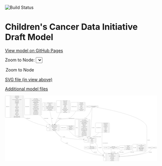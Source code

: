 <link rel='stylesheet' href="assets/style.css">
<link rel='stylesheet' href="https://unpkg.com/leaflet@1.5.1/dist/leaflet.css" integrity="sha512-xwE/Az9zrjBIphAcBb3F6JVqxf46+CDLwfLMHloNu6KEQCAWi6HcDUbeOfBIptF7tcCzusKFjFw2yuvEpDL9wQ==" crossorigin="">
<script type="text/javascript" src="https://code.jquery.com/jquery-3.2.1.min.js"></script>
<script type="text/javascript"  src="https://unpkg.com/leaflet@1.5.1/dist/leaflet.js"></script>
<script type="text/javascript" src="assets/actions.js"></script>

![Build Status](https://github.com/CBIIT/ccdi-model/actions/workflows/model-test-and-deploy.yml/badge.svg)

# Children's Cancer Data Initiative Draft Model

[View model on GitHub Pages](https://cbiit.github.io/ccdi-model/)



Zoom to Node: <select id="node_select">
  <option value="">Zoom to Node</option>
</select>
<div id="model"></div>

<p>
<a href="./model-desc/ccdi-model.svg">SVG file (in view above)</a>
<p>
<a href="./model-desc">Additional model files</a>
<div id='graph' style='display:off;'>
<svg width="4026pt" height="1735pt"
 viewBox="0.00 0.00 4025.50 1735.00" xmlns="http://www.w3.org/2000/svg" xmlns:xlink="http://www.w3.org/1999/xlink">
<g id="graph0" class="graph" transform="scale(1 1) rotate(0) translate(4 1731)">
<title>Perl</title>
<polygon fill="#ffffff" stroke="transparent" points="-4,4 -4,-1731 4021.5,-1731 4021.5,4 -4,4"/>
<!-- therapeutic_procedure -->
<g id="node1" class="node">
<title>therapeutic_procedure</title>
<path fill="none" stroke="#000000" d="M1466,-823.5C1466,-823.5 1823,-823.5 1823,-823.5 1829,-823.5 1835,-829.5 1835,-835.5 1835,-835.5 1835,-926.5 1835,-926.5 1835,-932.5 1829,-938.5 1823,-938.5 1823,-938.5 1466,-938.5 1466,-938.5 1460,-938.5 1454,-932.5 1454,-926.5 1454,-926.5 1454,-835.5 1454,-835.5 1454,-829.5 1460,-823.5 1466,-823.5"/>
<text text-anchor="middle" x="1544.5" y="-877.3" font-family="Times,serif" font-size="14.00" fill="#000000">therapeutic_procedure</text>
<polyline fill="none" stroke="#000000" points="1635,-823.5 1635,-938.5 "/>
<text text-anchor="middle" x="1645.5" y="-877.3" font-family="Times,serif" font-size="14.00" fill="#000000"> </text>
<polyline fill="none" stroke="#000000" points="1656,-823.5 1656,-938.5 "/>
<text text-anchor="middle" x="1735" y="-923.3" font-family="Times,serif" font-size="14.00" fill="#000000">days_to_treatment</text>
<polyline fill="none" stroke="#000000" points="1656,-915.5 1814,-915.5 "/>
<text text-anchor="middle" x="1735" y="-900.3" font-family="Times,serif" font-size="14.00" fill="#000000">therapeutic_agents</text>
<polyline fill="none" stroke="#000000" points="1656,-892.5 1814,-892.5 "/>
<text text-anchor="middle" x="1735" y="-877.3" font-family="Times,serif" font-size="14.00" fill="#000000">treatment_id</text>
<polyline fill="none" stroke="#000000" points="1656,-869.5 1814,-869.5 "/>
<text text-anchor="middle" x="1735" y="-854.3" font-family="Times,serif" font-size="14.00" fill="#000000">treatment_outcome</text>
<polyline fill="none" stroke="#000000" points="1656,-846.5 1814,-846.5 "/>
<text text-anchor="middle" x="1735" y="-831.3" font-family="Times,serif" font-size="14.00" fill="#000000">treatment_type</text>
<polyline fill="none" stroke="#000000" points="1814,-823.5 1814,-938.5 "/>
<text text-anchor="middle" x="1824.5" y="-877.3" font-family="Times,serif" font-size="14.00" fill="#000000"> </text>
</g>
<!-- participant -->
<g id="node17" class="node">
<title>participant</title>
<path fill="none" stroke="#000000" d="M2100.5,-495.5C2100.5,-495.5 2404.5,-495.5 2404.5,-495.5 2410.5,-495.5 2416.5,-501.5 2416.5,-507.5 2416.5,-507.5 2416.5,-598.5 2416.5,-598.5 2416.5,-604.5 2410.5,-610.5 2404.5,-610.5 2404.5,-610.5 2100.5,-610.5 2100.5,-610.5 2094.5,-610.5 2088.5,-604.5 2088.5,-598.5 2088.5,-598.5 2088.5,-507.5 2088.5,-507.5 2088.5,-501.5 2094.5,-495.5 2100.5,-495.5"/>
<text text-anchor="middle" x="2136.5" y="-549.3" font-family="Times,serif" font-size="14.00" fill="#000000">participant</text>
<polyline fill="none" stroke="#000000" points="2184.5,-495.5 2184.5,-610.5 "/>
<text text-anchor="middle" x="2195" y="-549.3" font-family="Times,serif" font-size="14.00" fill="#000000"> </text>
<polyline fill="none" stroke="#000000" points="2205.5,-495.5 2205.5,-610.5 "/>
<text text-anchor="middle" x="2300.5" y="-595.3" font-family="Times,serif" font-size="14.00" fill="#000000">alternate_participant_id</text>
<polyline fill="none" stroke="#000000" points="2205.5,-587.5 2395.5,-587.5 "/>
<text text-anchor="middle" x="2300.5" y="-572.3" font-family="Times,serif" font-size="14.00" fill="#000000">ethnicity</text>
<polyline fill="none" stroke="#000000" points="2205.5,-564.5 2395.5,-564.5 "/>
<text text-anchor="middle" x="2300.5" y="-549.3" font-family="Times,serif" font-size="14.00" fill="#000000">gender</text>
<polyline fill="none" stroke="#000000" points="2205.5,-541.5 2395.5,-541.5 "/>
<text text-anchor="middle" x="2300.5" y="-526.3" font-family="Times,serif" font-size="14.00" fill="#000000">participant_id</text>
<polyline fill="none" stroke="#000000" points="2205.5,-518.5 2395.5,-518.5 "/>
<text text-anchor="middle" x="2300.5" y="-503.3" font-family="Times,serif" font-size="14.00" fill="#000000">race</text>
<polyline fill="none" stroke="#000000" points="2395.5,-495.5 2395.5,-610.5 "/>
<text text-anchor="middle" x="2406" y="-549.3" font-family="Times,serif" font-size="14.00" fill="#000000"> </text>
</g>
<!-- therapeutic_procedure&#45;&gt;participant -->
<g id="edge5" class="edge">
<title>therapeutic_procedure&#45;&gt;participant</title>
<path fill="none" stroke="#000000" d="M1682.8772,-823.0351C1718.8815,-773.1374 1777.1696,-702.9005 1844.5,-662 1914.9643,-619.1958 2002.2481,-592.9644 2077.979,-577.0054"/>
<polygon fill="#000000" stroke="#000000" points="2079.0197,-580.3645 2088.107,-574.9174 2077.6063,-573.5087 2079.0197,-580.3645"/>
<text text-anchor="middle" x="1998.5" y="-632.8" font-family="Times,serif" font-size="14.00" fill="#000000">of_therapeutic_procedure</text>
</g>
<!-- diagnosis -->
<g id="node2" class="node">
<title>diagnosis</title>
<path fill="none" stroke="#000000" d="M1865.5,-662.5C1865.5,-662.5 2239.5,-662.5 2239.5,-662.5 2245.5,-662.5 2251.5,-668.5 2251.5,-674.5 2251.5,-674.5 2251.5,-1087.5 2251.5,-1087.5 2251.5,-1093.5 2245.5,-1099.5 2239.5,-1099.5 2239.5,-1099.5 1865.5,-1099.5 1865.5,-1099.5 1859.5,-1099.5 1853.5,-1093.5 1853.5,-1087.5 1853.5,-1087.5 1853.5,-674.5 1853.5,-674.5 1853.5,-668.5 1859.5,-662.5 1865.5,-662.5"/>
<text text-anchor="middle" x="1895.5" y="-877.3" font-family="Times,serif" font-size="14.00" fill="#000000">diagnosis</text>
<polyline fill="none" stroke="#000000" points="1937.5,-662.5 1937.5,-1099.5 "/>
<text text-anchor="middle" x="1948" y="-877.3" font-family="Times,serif" font-size="14.00" fill="#000000"> </text>
<polyline fill="none" stroke="#000000" points="1958.5,-662.5 1958.5,-1099.5 "/>
<text text-anchor="middle" x="2094.5" y="-1084.3" font-family="Times,serif" font-size="14.00" fill="#000000">age_at_diagnosis</text>
<polyline fill="none" stroke="#000000" points="1958.5,-1076.5 2230.5,-1076.5 "/>
<text text-anchor="middle" x="2094.5" y="-1061.3" font-family="Times,serif" font-size="14.00" fill="#000000">days_to_last_followup</text>
<polyline fill="none" stroke="#000000" points="1958.5,-1053.5 2230.5,-1053.5 "/>
<text text-anchor="middle" x="2094.5" y="-1038.3" font-family="Times,serif" font-size="14.00" fill="#000000">days_to_last_known_disease_status</text>
<polyline fill="none" stroke="#000000" points="1958.5,-1030.5 2230.5,-1030.5 "/>
<text text-anchor="middle" x="2094.5" y="-1015.3" font-family="Times,serif" font-size="14.00" fill="#000000">days_to_recurrence</text>
<polyline fill="none" stroke="#000000" points="1958.5,-1007.5 2230.5,-1007.5 "/>
<text text-anchor="middle" x="2094.5" y="-992.3" font-family="Times,serif" font-size="14.00" fill="#000000">diagnosis_finer_resolution</text>
<polyline fill="none" stroke="#000000" points="1958.5,-984.5 2230.5,-984.5 "/>
<text text-anchor="middle" x="2094.5" y="-969.3" font-family="Times,serif" font-size="14.00" fill="#000000">diagnosis_icd_cm</text>
<polyline fill="none" stroke="#000000" points="1958.5,-961.5 2230.5,-961.5 "/>
<text text-anchor="middle" x="2094.5" y="-946.3" font-family="Times,serif" font-size="14.00" fill="#000000">diagnosis_icd_o</text>
<polyline fill="none" stroke="#000000" points="1958.5,-938.5 2230.5,-938.5 "/>
<text text-anchor="middle" x="2094.5" y="-923.3" font-family="Times,serif" font-size="14.00" fill="#000000">diagnosis_id</text>
<polyline fill="none" stroke="#000000" points="1958.5,-915.5 2230.5,-915.5 "/>
<text text-anchor="middle" x="2094.5" y="-900.3" font-family="Times,serif" font-size="14.00" fill="#000000">last_known_disease_status</text>
<polyline fill="none" stroke="#000000" points="1958.5,-892.5 2230.5,-892.5 "/>
<text text-anchor="middle" x="2094.5" y="-877.3" font-family="Times,serif" font-size="14.00" fill="#000000">primary_site</text>
<polyline fill="none" stroke="#000000" points="1958.5,-869.5 2230.5,-869.5 "/>
<text text-anchor="middle" x="2094.5" y="-854.3" font-family="Times,serif" font-size="14.00" fill="#000000">progression_or_recurrence</text>
<polyline fill="none" stroke="#000000" points="1958.5,-846.5 2230.5,-846.5 "/>
<text text-anchor="middle" x="2094.5" y="-831.3" font-family="Times,serif" font-size="14.00" fill="#000000">site_of_resection_or_biopsy</text>
<polyline fill="none" stroke="#000000" points="1958.5,-823.5 2230.5,-823.5 "/>
<text text-anchor="middle" x="2094.5" y="-808.3" font-family="Times,serif" font-size="14.00" fill="#000000">tissue_or_organ_of_origin</text>
<polyline fill="none" stroke="#000000" points="1958.5,-800.5 2230.5,-800.5 "/>
<text text-anchor="middle" x="2094.5" y="-785.3" font-family="Times,serif" font-size="14.00" fill="#000000">tumor_grade</text>
<polyline fill="none" stroke="#000000" points="1958.5,-777.5 2230.5,-777.5 "/>
<text text-anchor="middle" x="2094.5" y="-762.3" font-family="Times,serif" font-size="14.00" fill="#000000">tumor_incidence_type</text>
<polyline fill="none" stroke="#000000" points="1958.5,-754.5 2230.5,-754.5 "/>
<text text-anchor="middle" x="2094.5" y="-739.3" font-family="Times,serif" font-size="14.00" fill="#000000">tumor_morphology</text>
<polyline fill="none" stroke="#000000" points="1958.5,-731.5 2230.5,-731.5 "/>
<text text-anchor="middle" x="2094.5" y="-716.3" font-family="Times,serif" font-size="14.00" fill="#000000">tumor_stage_clinical_m</text>
<polyline fill="none" stroke="#000000" points="1958.5,-708.5 2230.5,-708.5 "/>
<text text-anchor="middle" x="2094.5" y="-693.3" font-family="Times,serif" font-size="14.00" fill="#000000">tumor_stage_clinical_n</text>
<polyline fill="none" stroke="#000000" points="1958.5,-685.5 2230.5,-685.5 "/>
<text text-anchor="middle" x="2094.5" y="-670.3" font-family="Times,serif" font-size="14.00" fill="#000000">tumor_stage_clinical_t</text>
<polyline fill="none" stroke="#000000" points="2230.5,-662.5 2230.5,-1099.5 "/>
<text text-anchor="middle" x="2241" y="-877.3" font-family="Times,serif" font-size="14.00" fill="#000000"> </text>
</g>
<!-- diagnosis&#45;&gt;participant -->
<g id="edge18" class="edge">
<title>diagnosis&#45;&gt;participant</title>
<path fill="none" stroke="#000000" d="M2146.2301,-662.2972C2153.3036,-650.7605 2160.7321,-639.5786 2168.5,-629 2171.1245,-625.4259 2173.9382,-621.8919 2176.8875,-618.4186"/>
<polygon fill="#000000" stroke="#000000" points="2179.5218,-620.7231 2183.54,-610.9198 2174.2854,-616.0777 2179.5218,-620.7231"/>
<text text-anchor="middle" x="2213" y="-632.8" font-family="Times,serif" font-size="14.00" fill="#000000">of_diagnosis</text>
</g>
<!-- sample -->
<g id="node3" class="node">
<title>sample</title>
<path fill="none" stroke="#000000" d="M1110.5,-800.5C1110.5,-800.5 1424.5,-800.5 1424.5,-800.5 1430.5,-800.5 1436.5,-806.5 1436.5,-812.5 1436.5,-812.5 1436.5,-949.5 1436.5,-949.5 1436.5,-955.5 1430.5,-961.5 1424.5,-961.5 1424.5,-961.5 1110.5,-961.5 1110.5,-961.5 1104.5,-961.5 1098.5,-955.5 1098.5,-949.5 1098.5,-949.5 1098.5,-812.5 1098.5,-812.5 1098.5,-806.5 1104.5,-800.5 1110.5,-800.5"/>
<text text-anchor="middle" x="1132.5" y="-877.3" font-family="Times,serif" font-size="14.00" fill="#000000">sample</text>
<polyline fill="none" stroke="#000000" points="1166.5,-800.5 1166.5,-961.5 "/>
<text text-anchor="middle" x="1177" y="-877.3" font-family="Times,serif" font-size="14.00" fill="#000000"> </text>
<polyline fill="none" stroke="#000000" points="1187.5,-800.5 1187.5,-961.5 "/>
<text text-anchor="middle" x="1301.5" y="-946.3" font-family="Times,serif" font-size="14.00" fill="#000000">alternate_sample_id</text>
<polyline fill="none" stroke="#000000" points="1187.5,-938.5 1415.5,-938.5 "/>
<text text-anchor="middle" x="1301.5" y="-923.3" font-family="Times,serif" font-size="14.00" fill="#000000">participant_age_at_collection</text>
<polyline fill="none" stroke="#000000" points="1187.5,-915.5 1415.5,-915.5 "/>
<text text-anchor="middle" x="1301.5" y="-900.3" font-family="Times,serif" font-size="14.00" fill="#000000">sample_anatomic_site</text>
<polyline fill="none" stroke="#000000" points="1187.5,-892.5 1415.5,-892.5 "/>
<text text-anchor="middle" x="1301.5" y="-877.3" font-family="Times,serif" font-size="14.00" fill="#000000">sample_description</text>
<polyline fill="none" stroke="#000000" points="1187.5,-869.5 1415.5,-869.5 "/>
<text text-anchor="middle" x="1301.5" y="-854.3" font-family="Times,serif" font-size="14.00" fill="#000000">sample_id</text>
<polyline fill="none" stroke="#000000" points="1187.5,-846.5 1415.5,-846.5 "/>
<text text-anchor="middle" x="1301.5" y="-831.3" font-family="Times,serif" font-size="14.00" fill="#000000">sample_tumor_status</text>
<polyline fill="none" stroke="#000000" points="1187.5,-823.5 1415.5,-823.5 "/>
<text text-anchor="middle" x="1301.5" y="-808.3" font-family="Times,serif" font-size="14.00" fill="#000000">sample_type</text>
<polyline fill="none" stroke="#000000" points="1415.5,-800.5 1415.5,-961.5 "/>
<text text-anchor="middle" x="1426" y="-877.3" font-family="Times,serif" font-size="14.00" fill="#000000"> </text>
</g>
<!-- study -->
<g id="node5" class="node">
<title>study</title>
<path fill="none" stroke="#000000" d="M2613.5,-.5C2613.5,-.5 3003.5,-.5 3003.5,-.5 3009.5,-.5 3015.5,-6.5 3015.5,-12.5 3015.5,-12.5 3015.5,-195.5 3015.5,-195.5 3015.5,-201.5 3009.5,-207.5 3003.5,-207.5 3003.5,-207.5 2613.5,-207.5 2613.5,-207.5 2607.5,-207.5 2601.5,-201.5 2601.5,-195.5 2601.5,-195.5 2601.5,-12.5 2601.5,-12.5 2601.5,-6.5 2607.5,-.5 2613.5,-.5"/>
<text text-anchor="middle" x="2629.5" y="-100.3" font-family="Times,serif" font-size="14.00" fill="#000000">study</text>
<polyline fill="none" stroke="#000000" points="2657.5,-.5 2657.5,-207.5 "/>
<text text-anchor="middle" x="2668" y="-100.3" font-family="Times,serif" font-size="14.00" fill="#000000"> </text>
<polyline fill="none" stroke="#000000" points="2678.5,-.5 2678.5,-207.5 "/>
<text text-anchor="middle" x="2836.5" y="-192.3" font-family="Times,serif" font-size="14.00" fill="#000000">experimental_strategy_and_data_subtype</text>
<polyline fill="none" stroke="#000000" points="2678.5,-184.5 2994.5,-184.5 "/>
<text text-anchor="middle" x="2836.5" y="-169.3" font-family="Times,serif" font-size="14.00" fill="#000000">external_url</text>
<polyline fill="none" stroke="#000000" points="2678.5,-161.5 2994.5,-161.5 "/>
<text text-anchor="middle" x="2836.5" y="-146.3" font-family="Times,serif" font-size="14.00" fill="#000000">phs_accession</text>
<polyline fill="none" stroke="#000000" points="2678.5,-138.5 2994.5,-138.5 "/>
<text text-anchor="middle" x="2836.5" y="-123.3" font-family="Times,serif" font-size="14.00" fill="#000000">size_of_data_being_uploaded</text>
<polyline fill="none" stroke="#000000" points="2678.5,-115.5 2994.5,-115.5 "/>
<text text-anchor="middle" x="2836.5" y="-100.3" font-family="Times,serif" font-size="14.00" fill="#000000">study_acronym</text>
<polyline fill="none" stroke="#000000" points="2678.5,-92.5 2994.5,-92.5 "/>
<text text-anchor="middle" x="2836.5" y="-77.3" font-family="Times,serif" font-size="14.00" fill="#000000">study_data_types</text>
<polyline fill="none" stroke="#000000" points="2678.5,-69.5 2994.5,-69.5 "/>
<text text-anchor="middle" x="2836.5" y="-54.3" font-family="Times,serif" font-size="14.00" fill="#000000">study_description</text>
<polyline fill="none" stroke="#000000" points="2678.5,-46.5 2994.5,-46.5 "/>
<text text-anchor="middle" x="2836.5" y="-31.3" font-family="Times,serif" font-size="14.00" fill="#000000">study_name</text>
<polyline fill="none" stroke="#000000" points="2678.5,-23.5 2994.5,-23.5 "/>
<text text-anchor="middle" x="2836.5" y="-8.3" font-family="Times,serif" font-size="14.00" fill="#000000">study_short_title</text>
<polyline fill="none" stroke="#000000" points="2994.5,-.5 2994.5,-207.5 "/>
<text text-anchor="middle" x="3005" y="-100.3" font-family="Times,serif" font-size="14.00" fill="#000000"> </text>
</g>
<!-- sample&#45;&gt;study -->
<g id="edge14" class="edge">
<title>sample&#45;&gt;study</title>
<path fill="none" stroke="#000000" d="M1325.3334,-800.3853C1358.0433,-757.2381 1401.0126,-704.4067 1444.5,-662 1614.5898,-496.137 1156.8324,-632.4577 2083.5,-259 2247.4645,-192.9204 2444.1739,-153.1302 2591.2984,-130.4407"/>
<polygon fill="#000000" stroke="#000000" points="2592.0036,-133.8737 2601.3603,-128.9037 2590.9465,-126.9539 2592.0036,-133.8737"/>
<text text-anchor="middle" x="1634" y="-465.8" font-family="Times,serif" font-size="14.00" fill="#000000">of_sample</text>
</g>
<!-- sample&#45;&gt;participant -->
<g id="edge13" class="edge">
<title>sample&#45;&gt;participant</title>
<path fill="none" stroke="#000000" d="M1311.4023,-800.2679C1342.1049,-751.9698 1387.7308,-693.9468 1444.5,-662 1549.7357,-602.7788 1873.609,-574.0797 2077.9378,-561.5238"/>
<polygon fill="#000000" stroke="#000000" points="2078.4129,-565.0015 2088.1823,-560.9016 2077.9885,-558.0144 2078.4129,-565.0015"/>
<text text-anchor="middle" x="1558" y="-632.8" font-family="Times,serif" font-size="14.00" fill="#000000">of_sample</text>
</g>
<!-- study_funding -->
<g id="node4" class="node">
<title>study_funding</title>
<path fill="none" stroke="#000000" d="M2619,-317C2619,-317 2998,-317 2998,-317 3004,-317 3010,-323 3010,-329 3010,-329 3010,-374 3010,-374 3010,-380 3004,-386 2998,-386 2998,-386 2619,-386 2619,-386 2613,-386 2607,-380 2607,-374 2607,-374 2607,-329 2607,-329 2607,-323 2613,-317 2619,-317"/>
<text text-anchor="middle" x="2666.5" y="-347.8" font-family="Times,serif" font-size="14.00" fill="#000000">study_funding</text>
<polyline fill="none" stroke="#000000" points="2726,-317 2726,-386 "/>
<text text-anchor="middle" x="2736.5" y="-347.8" font-family="Times,serif" font-size="14.00" fill="#000000"> </text>
<polyline fill="none" stroke="#000000" points="2747,-317 2747,-386 "/>
<text text-anchor="middle" x="2868" y="-370.8" font-family="Times,serif" font-size="14.00" fill="#000000">funding_agency</text>
<polyline fill="none" stroke="#000000" points="2747,-363 2989,-363 "/>
<text text-anchor="middle" x="2868" y="-347.8" font-family="Times,serif" font-size="14.00" fill="#000000">funding_source_program_name</text>
<polyline fill="none" stroke="#000000" points="2747,-340 2989,-340 "/>
<text text-anchor="middle" x="2868" y="-324.8" font-family="Times,serif" font-size="14.00" fill="#000000">grant_id</text>
<polyline fill="none" stroke="#000000" points="2989,-317 2989,-386 "/>
<text text-anchor="middle" x="2999.5" y="-347.8" font-family="Times,serif" font-size="14.00" fill="#000000"> </text>
</g>
<!-- study_funding&#45;&gt;study -->
<g id="edge12" class="edge">
<title>study_funding&#45;&gt;study</title>
<path fill="none" stroke="#000000" d="M2808.5,-316.8256C2808.5,-290.8629 2808.5,-253.7725 2808.5,-217.8091"/>
<polygon fill="#000000" stroke="#000000" points="2812.0001,-217.7056 2808.5,-207.7056 2805.0001,-217.7056 2812.0001,-217.7056"/>
<text text-anchor="middle" x="2870.5" y="-229.8" font-family="Times,serif" font-size="14.00" fill="#000000">of_study_funding</text>
</g>
<!-- study_personnel -->
<g id="node6" class="node">
<title>study_personnel</title>
<path fill="none" stroke="#000000" d="M3040,-294C3040,-294 3347,-294 3347,-294 3353,-294 3359,-300 3359,-306 3359,-306 3359,-397 3359,-397 3359,-403 3353,-409 3347,-409 3347,-409 3040,-409 3040,-409 3034,-409 3028,-403 3028,-397 3028,-397 3028,-306 3028,-306 3028,-300 3034,-294 3040,-294"/>
<text text-anchor="middle" x="3095" y="-347.8" font-family="Times,serif" font-size="14.00" fill="#000000">study_personnel</text>
<polyline fill="none" stroke="#000000" points="3162,-294 3162,-409 "/>
<text text-anchor="middle" x="3172.5" y="-347.8" font-family="Times,serif" font-size="14.00" fill="#000000"> </text>
<polyline fill="none" stroke="#000000" points="3183,-294 3183,-409 "/>
<text text-anchor="middle" x="3260.5" y="-393.8" font-family="Times,serif" font-size="14.00" fill="#000000">email_address</text>
<polyline fill="none" stroke="#000000" points="3183,-386 3338,-386 "/>
<text text-anchor="middle" x="3260.5" y="-370.8" font-family="Times,serif" font-size="14.00" fill="#000000">institution</text>
<polyline fill="none" stroke="#000000" points="3183,-363 3338,-363 "/>
<text text-anchor="middle" x="3260.5" y="-347.8" font-family="Times,serif" font-size="14.00" fill="#000000">personnel_name</text>
<polyline fill="none" stroke="#000000" points="3183,-340 3338,-340 "/>
<text text-anchor="middle" x="3260.5" y="-324.8" font-family="Times,serif" font-size="14.00" fill="#000000">personnel_type</text>
<polyline fill="none" stroke="#000000" points="3183,-317 3338,-317 "/>
<text text-anchor="middle" x="3260.5" y="-301.8" font-family="Times,serif" font-size="14.00" fill="#000000">study_personnel_id</text>
<polyline fill="none" stroke="#000000" points="3338,-294 3338,-409 "/>
<text text-anchor="middle" x="3348.5" y="-347.8" font-family="Times,serif" font-size="14.00" fill="#000000"> </text>
</g>
<!-- study_personnel&#45;&gt;study -->
<g id="edge15" class="edge">
<title>study_personnel&#45;&gt;study</title>
<path fill="none" stroke="#000000" d="M3103.7205,-293.7846C3066.329,-269.7472 3021.6251,-241.009 2978.4548,-213.2566"/>
<polygon fill="#000000" stroke="#000000" points="2980.1482,-210.1845 2969.8438,-207.721 2976.3629,-216.0727 2980.1482,-210.1845"/>
<text text-anchor="middle" x="3082" y="-229.8" font-family="Times,serif" font-size="14.00" fill="#000000">of_study_personnel</text>
</g>
<!-- pdx -->
<g id="node7" class="node">
<title>pdx</title>
<path fill="none" stroke="#000000" d="M998,-1335.5C998,-1335.5 1327,-1335.5 1327,-1335.5 1333,-1335.5 1339,-1341.5 1339,-1347.5 1339,-1347.5 1339,-1530.5 1339,-1530.5 1339,-1536.5 1333,-1542.5 1327,-1542.5 1327,-1542.5 998,-1542.5 998,-1542.5 992,-1542.5 986,-1536.5 986,-1530.5 986,-1530.5 986,-1347.5 986,-1347.5 986,-1341.5 992,-1335.5 998,-1335.5"/>
<text text-anchor="middle" x="1007.5" y="-1435.3" font-family="Times,serif" font-size="14.00" fill="#000000">pdx</text>
<polyline fill="none" stroke="#000000" points="1029,-1335.5 1029,-1542.5 "/>
<text text-anchor="middle" x="1039.5" y="-1435.3" font-family="Times,serif" font-size="14.00" fill="#000000"> </text>
<polyline fill="none" stroke="#000000" points="1050,-1335.5 1050,-1542.5 "/>
<text text-anchor="middle" x="1184" y="-1527.3" font-family="Times,serif" font-size="14.00" fill="#000000">injection_type_and_site</text>
<polyline fill="none" stroke="#000000" points="1050,-1519.5 1318,-1519.5 "/>
<text text-anchor="middle" x="1184" y="-1504.3" font-family="Times,serif" font-size="14.00" fill="#000000">model_id</text>
<polyline fill="none" stroke="#000000" points="1050,-1496.5 1318,-1496.5 "/>
<text text-anchor="middle" x="1184" y="-1481.3" font-family="Times,serif" font-size="14.00" fill="#000000">model_type</text>
<polyline fill="none" stroke="#000000" points="1050,-1473.5 1318,-1473.5 "/>
<text text-anchor="middle" x="1184" y="-1458.3" font-family="Times,serif" font-size="14.00" fill="#000000">mouse_strain</text>
<polyline fill="none" stroke="#000000" points="1050,-1450.5 1318,-1450.5 "/>
<text text-anchor="middle" x="1184" y="-1435.3" font-family="Times,serif" font-size="14.00" fill="#000000">strain_immune_system_humanized</text>
<polyline fill="none" stroke="#000000" points="1050,-1427.5 1318,-1427.5 "/>
<text text-anchor="middle" x="1184" y="-1412.3" font-family="Times,serif" font-size="14.00" fill="#000000">tumor_characterization_method</text>
<polyline fill="none" stroke="#000000" points="1050,-1404.5 1318,-1404.5 "/>
<text text-anchor="middle" x="1184" y="-1389.3" font-family="Times,serif" font-size="14.00" fill="#000000">tumor_not_mus_or_ebv_origin</text>
<polyline fill="none" stroke="#000000" points="1050,-1381.5 1318,-1381.5 "/>
<text text-anchor="middle" x="1184" y="-1366.3" font-family="Times,serif" font-size="14.00" fill="#000000">tumor_preparation</text>
<polyline fill="none" stroke="#000000" points="1050,-1358.5 1318,-1358.5 "/>
<text text-anchor="middle" x="1184" y="-1343.3" font-family="Times,serif" font-size="14.00" fill="#000000">type_of_humanization</text>
<polyline fill="none" stroke="#000000" points="1318,-1335.5 1318,-1542.5 "/>
<text text-anchor="middle" x="1328.5" y="-1435.3" font-family="Times,serif" font-size="14.00" fill="#000000"> </text>
</g>
<!-- pdx&#45;&gt;sample -->
<g id="edge4" class="edge">
<title>pdx&#45;&gt;sample</title>
<path fill="none" stroke="#000000" d="M1182.0036,-1335.3522C1201.6418,-1230.9891 1231.6388,-1071.5767 1250.3818,-971.9709"/>
<polygon fill="#000000" stroke="#000000" points="1253.8625,-972.3996 1252.2722,-961.9248 1246.9832,-971.1051 1253.8625,-972.3996"/>
<text text-anchor="middle" x="1245.5" y="-1121.8" font-family="Times,serif" font-size="14.00" fill="#000000">of_pdx</text>
</g>
<!-- study_arm -->
<g id="node8" class="node">
<title>study_arm</title>
<path fill="none" stroke="#000000" d="M2104,-317C2104,-317 2401,-317 2401,-317 2407,-317 2413,-323 2413,-329 2413,-329 2413,-374 2413,-374 2413,-380 2407,-386 2401,-386 2401,-386 2104,-386 2104,-386 2098,-386 2092,-380 2092,-374 2092,-374 2092,-329 2092,-329 2092,-323 2098,-317 2104,-317"/>
<text text-anchor="middle" x="2138" y="-347.8" font-family="Times,serif" font-size="14.00" fill="#000000">study_arm</text>
<polyline fill="none" stroke="#000000" points="2184,-317 2184,-386 "/>
<text text-anchor="middle" x="2194.5" y="-347.8" font-family="Times,serif" font-size="14.00" fill="#000000"> </text>
<polyline fill="none" stroke="#000000" points="2205,-317 2205,-386 "/>
<text text-anchor="middle" x="2298.5" y="-370.8" font-family="Times,serif" font-size="14.00" fill="#000000">clinical_trial_arm</text>
<polyline fill="none" stroke="#000000" points="2205,-363 2392,-363 "/>
<text text-anchor="middle" x="2298.5" y="-347.8" font-family="Times,serif" font-size="14.00" fill="#000000">clinical_trial_identifier</text>
<polyline fill="none" stroke="#000000" points="2205,-340 2392,-340 "/>
<text text-anchor="middle" x="2298.5" y="-324.8" font-family="Times,serif" font-size="14.00" fill="#000000">clinical_trial_repository</text>
<polyline fill="none" stroke="#000000" points="2392,-317 2392,-386 "/>
<text text-anchor="middle" x="2402.5" y="-347.8" font-family="Times,serif" font-size="14.00" fill="#000000"> </text>
</g>
<!-- study_arm&#45;&gt;study -->
<g id="edge1" class="edge">
<title>study_arm&#45;&gt;study</title>
<path fill="none" stroke="#000000" d="M2267.7014,-316.7608C2281.9597,-288.1979 2305.9633,-248.8375 2338.5,-226 2380.5702,-196.4709 2489.2016,-167.3921 2591.438,-145.0347"/>
<polygon fill="#000000" stroke="#000000" points="2592.2793,-148.4337 2601.3094,-142.8923 2590.7945,-141.5929 2592.2793,-148.4337"/>
<text text-anchor="middle" x="2387" y="-229.8" font-family="Times,serif" font-size="14.00" fill="#000000">of_study_arm</text>
</g>
<!-- imaging_file -->
<g id="node9" class="node">
<title>imaging_file</title>
<path fill="none" stroke="#000000" d="M1369.5,-1278C1369.5,-1278 1703.5,-1278 1703.5,-1278 1709.5,-1278 1715.5,-1284 1715.5,-1290 1715.5,-1290 1715.5,-1588 1715.5,-1588 1715.5,-1594 1709.5,-1600 1703.5,-1600 1703.5,-1600 1369.5,-1600 1369.5,-1600 1363.5,-1600 1357.5,-1594 1357.5,-1588 1357.5,-1588 1357.5,-1290 1357.5,-1290 1357.5,-1284 1363.5,-1278 1369.5,-1278"/>
<text text-anchor="middle" x="1409.5" y="-1435.3" font-family="Times,serif" font-size="14.00" fill="#000000">imaging_file</text>
<polyline fill="none" stroke="#000000" points="1461.5,-1278 1461.5,-1600 "/>
<text text-anchor="middle" x="1472" y="-1435.3" font-family="Times,serif" font-size="14.00" fill="#000000"> </text>
<polyline fill="none" stroke="#000000" points="1482.5,-1278 1482.5,-1600 "/>
<text text-anchor="middle" x="1588.5" y="-1584.8" font-family="Times,serif" font-size="14.00" fill="#000000">checksum_algorithm</text>
<polyline fill="none" stroke="#000000" points="1482.5,-1577 1694.5,-1577 "/>
<text text-anchor="middle" x="1588.5" y="-1561.8" font-family="Times,serif" font-size="14.00" fill="#000000">checksum_value</text>
<polyline fill="none" stroke="#000000" points="1482.5,-1554 1694.5,-1554 "/>
<text text-anchor="middle" x="1588.5" y="-1538.8" font-family="Times,serif" font-size="14.00" fill="#000000">dcf_indexd_guid</text>
<polyline fill="none" stroke="#000000" points="1482.5,-1531 1694.5,-1531 "/>
<text text-anchor="middle" x="1588.5" y="-1515.8" font-family="Times,serif" font-size="14.00" fill="#000000">file_description</text>
<polyline fill="none" stroke="#000000" points="1482.5,-1508 1694.5,-1508 "/>
<text text-anchor="middle" x="1588.5" y="-1492.8" font-family="Times,serif" font-size="14.00" fill="#000000">file_mapping_level</text>
<polyline fill="none" stroke="#000000" points="1482.5,-1485 1694.5,-1485 "/>
<text text-anchor="middle" x="1588.5" y="-1469.8" font-family="Times,serif" font-size="14.00" fill="#000000">file_name</text>
<polyline fill="none" stroke="#000000" points="1482.5,-1462 1694.5,-1462 "/>
<text text-anchor="middle" x="1588.5" y="-1446.8" font-family="Times,serif" font-size="14.00" fill="#000000">file_size</text>
<polyline fill="none" stroke="#000000" points="1482.5,-1439 1694.5,-1439 "/>
<text text-anchor="middle" x="1588.5" y="-1423.8" font-family="Times,serif" font-size="14.00" fill="#000000">file_type</text>
<polyline fill="none" stroke="#000000" points="1482.5,-1416 1694.5,-1416 "/>
<text text-anchor="middle" x="1588.5" y="-1400.8" font-family="Times,serif" font-size="14.00" fill="#000000">file_url_in_cds</text>
<polyline fill="none" stroke="#000000" points="1482.5,-1393 1694.5,-1393 "/>
<text text-anchor="middle" x="1588.5" y="-1377.8" font-family="Times,serif" font-size="14.00" fill="#000000">image_modality</text>
<polyline fill="none" stroke="#000000" points="1482.5,-1370 1694.5,-1370 "/>
<text text-anchor="middle" x="1588.5" y="-1354.8" font-family="Times,serif" font-size="14.00" fill="#000000">imaging_instrument_model</text>
<polyline fill="none" stroke="#000000" points="1482.5,-1347 1694.5,-1347 "/>
<text text-anchor="middle" x="1588.5" y="-1331.8" font-family="Times,serif" font-size="14.00" fill="#000000">imaging_platform</text>
<polyline fill="none" stroke="#000000" points="1482.5,-1324 1694.5,-1324 "/>
<text text-anchor="middle" x="1588.5" y="-1308.8" font-family="Times,serif" font-size="14.00" fill="#000000">md5sum</text>
<polyline fill="none" stroke="#000000" points="1482.5,-1301 1694.5,-1301 "/>
<text text-anchor="middle" x="1588.5" y="-1285.8" font-family="Times,serif" font-size="14.00" fill="#000000">software_package</text>
<polyline fill="none" stroke="#000000" points="1694.5,-1278 1694.5,-1600 "/>
<text text-anchor="middle" x="1705" y="-1435.3" font-family="Times,serif" font-size="14.00" fill="#000000"> </text>
</g>
<!-- imaging_file&#45;&gt;sample -->
<g id="edge10" class="edge">
<title>imaging_file&#45;&gt;sample</title>
<path fill="none" stroke="#000000" d="M1458.8746,-1277.9777C1410.7091,-1178.0657 1350.6159,-1053.4113 1310.7544,-970.7247"/>
<polygon fill="#000000" stroke="#000000" points="1313.8538,-969.094 1306.3584,-961.606 1307.5483,-972.1338 1313.8538,-969.094"/>
<text text-anchor="middle" x="1441" y="-1121.8" font-family="Times,serif" font-size="14.00" fill="#000000">of_imaging_file</text>
</g>
<!-- study_admin -->
<g id="node10" class="node">
<title>study_admin</title>
<path fill="none" stroke="#000000" d="M3389.5,-259.5C3389.5,-259.5 3715.5,-259.5 3715.5,-259.5 3721.5,-259.5 3727.5,-265.5 3727.5,-271.5 3727.5,-271.5 3727.5,-431.5 3727.5,-431.5 3727.5,-437.5 3721.5,-443.5 3715.5,-443.5 3715.5,-443.5 3389.5,-443.5 3389.5,-443.5 3383.5,-443.5 3377.5,-437.5 3377.5,-431.5 3377.5,-431.5 3377.5,-271.5 3377.5,-271.5 3377.5,-265.5 3383.5,-259.5 3389.5,-259.5"/>
<text text-anchor="middle" x="3431.5" y="-347.8" font-family="Times,serif" font-size="14.00" fill="#000000">study_admin</text>
<polyline fill="none" stroke="#000000" points="3485.5,-259.5 3485.5,-443.5 "/>
<text text-anchor="middle" x="3496" y="-347.8" font-family="Times,serif" font-size="14.00" fill="#000000"> </text>
<polyline fill="none" stroke="#000000" points="3506.5,-259.5 3506.5,-443.5 "/>
<text text-anchor="middle" x="3606.5" y="-428.3" font-family="Times,serif" font-size="14.00" fill="#000000">acl</text>
<polyline fill="none" stroke="#000000" points="3506.5,-420.5 3706.5,-420.5 "/>
<text text-anchor="middle" x="3606.5" y="-405.3" font-family="Times,serif" font-size="14.00" fill="#000000">adult_or_childhood_study</text>
<polyline fill="none" stroke="#000000" points="3506.5,-397.5 3706.5,-397.5 "/>
<text text-anchor="middle" x="3606.5" y="-382.3" font-family="Times,serif" font-size="14.00" fill="#000000">data_types</text>
<polyline fill="none" stroke="#000000" points="3506.5,-374.5 3706.5,-374.5 "/>
<text text-anchor="middle" x="3606.5" y="-359.3" font-family="Times,serif" font-size="14.00" fill="#000000">file_types_and_format</text>
<polyline fill="none" stroke="#000000" points="3506.5,-351.5 3706.5,-351.5 "/>
<text text-anchor="middle" x="3606.5" y="-336.3" font-family="Times,serif" font-size="14.00" fill="#000000">number_of_participants</text>
<polyline fill="none" stroke="#000000" points="3506.5,-328.5 3706.5,-328.5 "/>
<text text-anchor="middle" x="3606.5" y="-313.3" font-family="Times,serif" font-size="14.00" fill="#000000">number_of_samples</text>
<polyline fill="none" stroke="#000000" points="3506.5,-305.5 3706.5,-305.5 "/>
<text text-anchor="middle" x="3606.5" y="-290.3" font-family="Times,serif" font-size="14.00" fill="#000000">organism_species</text>
<polyline fill="none" stroke="#000000" points="3506.5,-282.5 3706.5,-282.5 "/>
<text text-anchor="middle" x="3606.5" y="-267.3" font-family="Times,serif" font-size="14.00" fill="#000000">study_admin_id</text>
<polyline fill="none" stroke="#000000" points="3706.5,-259.5 3706.5,-443.5 "/>
<text text-anchor="middle" x="3717" y="-347.8" font-family="Times,serif" font-size="14.00" fill="#000000"> </text>
</g>
<!-- study_admin&#45;&gt;study -->
<g id="edge6" class="edge">
<title>study_admin&#45;&gt;study</title>
<path fill="none" stroke="#000000" d="M3377.2991,-262.4657C3374.3536,-261.2816 3371.4191,-260.1252 3368.5,-259 3257.8266,-216.3382 3130.6838,-180.1676 3025.547,-153.525"/>
<polygon fill="#000000" stroke="#000000" points="3026.3182,-150.11 3015.7658,-151.0577 3024.606,-156.8974 3026.3182,-150.11"/>
<text text-anchor="middle" x="3365" y="-229.8" font-family="Times,serif" font-size="14.00" fill="#000000">of_study_admin</text>
</g>
<!-- clinical_measure_file -->
<g id="node11" class="node">
<title>clinical_measure_file</title>
<path fill="none" stroke="#000000" d="M2402.5,-754.5C2402.5,-754.5 2754.5,-754.5 2754.5,-754.5 2760.5,-754.5 2766.5,-760.5 2766.5,-766.5 2766.5,-766.5 2766.5,-995.5 2766.5,-995.5 2766.5,-1001.5 2760.5,-1007.5 2754.5,-1007.5 2754.5,-1007.5 2402.5,-1007.5 2402.5,-1007.5 2396.5,-1007.5 2390.5,-1001.5 2390.5,-995.5 2390.5,-995.5 2390.5,-766.5 2390.5,-766.5 2390.5,-760.5 2396.5,-754.5 2402.5,-754.5"/>
<text text-anchor="middle" x="2474" y="-877.3" font-family="Times,serif" font-size="14.00" fill="#000000">clinical_measure_file</text>
<polyline fill="none" stroke="#000000" points="2557.5,-754.5 2557.5,-1007.5 "/>
<text text-anchor="middle" x="2568" y="-877.3" font-family="Times,serif" font-size="14.00" fill="#000000"> </text>
<polyline fill="none" stroke="#000000" points="2578.5,-754.5 2578.5,-1007.5 "/>
<text text-anchor="middle" x="2662" y="-992.3" font-family="Times,serif" font-size="14.00" fill="#000000">checksum_algorithm</text>
<polyline fill="none" stroke="#000000" points="2578.5,-984.5 2745.5,-984.5 "/>
<text text-anchor="middle" x="2662" y="-969.3" font-family="Times,serif" font-size="14.00" fill="#000000">checksum_value</text>
<polyline fill="none" stroke="#000000" points="2578.5,-961.5 2745.5,-961.5 "/>
<text text-anchor="middle" x="2662" y="-946.3" font-family="Times,serif" font-size="14.00" fill="#000000">dcf_indexd_guid</text>
<polyline fill="none" stroke="#000000" points="2578.5,-938.5 2745.5,-938.5 "/>
<text text-anchor="middle" x="2662" y="-923.3" font-family="Times,serif" font-size="14.00" fill="#000000">file_description</text>
<polyline fill="none" stroke="#000000" points="2578.5,-915.5 2745.5,-915.5 "/>
<text text-anchor="middle" x="2662" y="-900.3" font-family="Times,serif" font-size="14.00" fill="#000000">file_mapping_level</text>
<polyline fill="none" stroke="#000000" points="2578.5,-892.5 2745.5,-892.5 "/>
<text text-anchor="middle" x="2662" y="-877.3" font-family="Times,serif" font-size="14.00" fill="#000000">file_name</text>
<polyline fill="none" stroke="#000000" points="2578.5,-869.5 2745.5,-869.5 "/>
<text text-anchor="middle" x="2662" y="-854.3" font-family="Times,serif" font-size="14.00" fill="#000000">file_size</text>
<polyline fill="none" stroke="#000000" points="2578.5,-846.5 2745.5,-846.5 "/>
<text text-anchor="middle" x="2662" y="-831.3" font-family="Times,serif" font-size="14.00" fill="#000000">file_type</text>
<polyline fill="none" stroke="#000000" points="2578.5,-823.5 2745.5,-823.5 "/>
<text text-anchor="middle" x="2662" y="-808.3" font-family="Times,serif" font-size="14.00" fill="#000000">file_url_in_cds</text>
<polyline fill="none" stroke="#000000" points="2578.5,-800.5 2745.5,-800.5 "/>
<text text-anchor="middle" x="2662" y="-785.3" font-family="Times,serif" font-size="14.00" fill="#000000">md5sum</text>
<polyline fill="none" stroke="#000000" points="2578.5,-777.5 2745.5,-777.5 "/>
<text text-anchor="middle" x="2662" y="-762.3" font-family="Times,serif" font-size="14.00" fill="#000000">participant_list</text>
<polyline fill="none" stroke="#000000" points="2745.5,-754.5 2745.5,-1007.5 "/>
<text text-anchor="middle" x="2756" y="-877.3" font-family="Times,serif" font-size="14.00" fill="#000000"> </text>
</g>
<!-- clinical_measure_file&#45;&gt;study -->
<g id="edge9" class="edge">
<title>clinical_measure_file&#45;&gt;study</title>
<path fill="none" stroke="#000000" d="M2569.7973,-754.3571C2561.2185,-597.814 2554.9556,-341.9208 2598.5,-259 2606.8546,-243.0905 2617.66,-228.3905 2629.9565,-214.9072"/>
<polygon fill="#000000" stroke="#000000" points="2632.598,-217.2081 2636.9352,-207.5417 2627.5166,-212.3935 2632.598,-217.2081"/>
<text text-anchor="middle" x="2650.5" y="-465.8" font-family="Times,serif" font-size="14.00" fill="#000000">of_clinical_measure_file</text>
</g>
<!-- clinical_measure_file&#45;&gt;participant -->
<g id="edge2" class="edge">
<title>clinical_measure_file&#45;&gt;participant</title>
<path fill="none" stroke="#000000" d="M2484.5584,-754.4972C2453.5453,-720.1427 2416.6105,-685.8814 2376.5,-662 2348.5286,-645.3461 2331.4972,-663.5934 2305.5,-644 2296.669,-637.3443 2289.0524,-628.7538 2282.5692,-619.5144"/>
<polygon fill="#000000" stroke="#000000" points="2285.3307,-617.3418 2276.9317,-610.8836 2279.4701,-621.1699 2285.3307,-617.3418"/>
<text text-anchor="middle" x="2435" y="-632.8" font-family="Times,serif" font-size="14.00" fill="#000000">of_clinical_measure_file_participant</text>
</g>
<!-- sequencing_file -->
<g id="node12" class="node">
<title>sequencing_file</title>
<path fill="none" stroke="#000000" d="M12,-1151.5C12,-1151.5 481,-1151.5 481,-1151.5 487,-1151.5 493,-1157.5 493,-1163.5 493,-1163.5 493,-1714.5 493,-1714.5 493,-1720.5 487,-1726.5 481,-1726.5 481,-1726.5 12,-1726.5 12,-1726.5 6,-1726.5 0,-1720.5 0,-1714.5 0,-1714.5 0,-1163.5 0,-1163.5 0,-1157.5 6,-1151.5 12,-1151.5"/>
<text text-anchor="middle" x="64" y="-1435.3" font-family="Times,serif" font-size="14.00" fill="#000000">sequencing_file</text>
<polyline fill="none" stroke="#000000" points="128,-1151.5 128,-1726.5 "/>
<text text-anchor="middle" x="138.5" y="-1435.3" font-family="Times,serif" font-size="14.00" fill="#000000"> </text>
<polyline fill="none" stroke="#000000" points="149,-1151.5 149,-1726.5 "/>
<text text-anchor="middle" x="310.5" y="-1711.3" font-family="Times,serif" font-size="14.00" fill="#000000">avg_read_length</text>
<polyline fill="none" stroke="#000000" points="149,-1703.5 472,-1703.5 "/>
<text text-anchor="middle" x="310.5" y="-1688.3" font-family="Times,serif" font-size="14.00" fill="#000000">checksum_algorithm</text>
<polyline fill="none" stroke="#000000" points="149,-1680.5 472,-1680.5 "/>
<text text-anchor="middle" x="310.5" y="-1665.3" font-family="Times,serif" font-size="14.00" fill="#000000">checksum_value</text>
<polyline fill="none" stroke="#000000" points="149,-1657.5 472,-1657.5 "/>
<text text-anchor="middle" x="310.5" y="-1642.3" font-family="Times,serif" font-size="14.00" fill="#000000">coverage</text>
<polyline fill="none" stroke="#000000" points="149,-1634.5 472,-1634.5 "/>
<text text-anchor="middle" x="310.5" y="-1619.3" font-family="Times,serif" font-size="14.00" fill="#000000">custom_assembly_fasta_file_for_alignment</text>
<polyline fill="none" stroke="#000000" points="149,-1611.5 472,-1611.5 "/>
<text text-anchor="middle" x="310.5" y="-1596.3" font-family="Times,serif" font-size="14.00" fill="#000000">dcf_indexd_guid</text>
<polyline fill="none" stroke="#000000" points="149,-1588.5 472,-1588.5 "/>
<text text-anchor="middle" x="310.5" y="-1573.3" font-family="Times,serif" font-size="14.00" fill="#000000">design_description</text>
<polyline fill="none" stroke="#000000" points="149,-1565.5 472,-1565.5 "/>
<text text-anchor="middle" x="310.5" y="-1550.3" font-family="Times,serif" font-size="14.00" fill="#000000">file_description</text>
<polyline fill="none" stroke="#000000" points="149,-1542.5 472,-1542.5 "/>
<text text-anchor="middle" x="310.5" y="-1527.3" font-family="Times,serif" font-size="14.00" fill="#000000">file_mapping_level</text>
<polyline fill="none" stroke="#000000" points="149,-1519.5 472,-1519.5 "/>
<text text-anchor="middle" x="310.5" y="-1504.3" font-family="Times,serif" font-size="14.00" fill="#000000">file_name</text>
<polyline fill="none" stroke="#000000" points="149,-1496.5 472,-1496.5 "/>
<text text-anchor="middle" x="310.5" y="-1481.3" font-family="Times,serif" font-size="14.00" fill="#000000">file_size</text>
<polyline fill="none" stroke="#000000" points="149,-1473.5 472,-1473.5 "/>
<text text-anchor="middle" x="310.5" y="-1458.3" font-family="Times,serif" font-size="14.00" fill="#000000">file_type</text>
<polyline fill="none" stroke="#000000" points="149,-1450.5 472,-1450.5 "/>
<text text-anchor="middle" x="310.5" y="-1435.3" font-family="Times,serif" font-size="14.00" fill="#000000">file_url_in_cds</text>
<polyline fill="none" stroke="#000000" points="149,-1427.5 472,-1427.5 "/>
<text text-anchor="middle" x="310.5" y="-1412.3" font-family="Times,serif" font-size="14.00" fill="#000000">instrument_model</text>
<polyline fill="none" stroke="#000000" points="149,-1404.5 472,-1404.5 "/>
<text text-anchor="middle" x="310.5" y="-1389.3" font-family="Times,serif" font-size="14.00" fill="#000000">library_id</text>
<polyline fill="none" stroke="#000000" points="149,-1381.5 472,-1381.5 "/>
<text text-anchor="middle" x="310.5" y="-1366.3" font-family="Times,serif" font-size="14.00" fill="#000000">library_layout</text>
<polyline fill="none" stroke="#000000" points="149,-1358.5 472,-1358.5 "/>
<text text-anchor="middle" x="310.5" y="-1343.3" font-family="Times,serif" font-size="14.00" fill="#000000">library_selection</text>
<polyline fill="none" stroke="#000000" points="149,-1335.5 472,-1335.5 "/>
<text text-anchor="middle" x="310.5" y="-1320.3" font-family="Times,serif" font-size="14.00" fill="#000000">library_source</text>
<polyline fill="none" stroke="#000000" points="149,-1312.5 472,-1312.5 "/>
<text text-anchor="middle" x="310.5" y="-1297.3" font-family="Times,serif" font-size="14.00" fill="#000000">library_strategy</text>
<polyline fill="none" stroke="#000000" points="149,-1289.5 472,-1289.5 "/>
<text text-anchor="middle" x="310.5" y="-1274.3" font-family="Times,serif" font-size="14.00" fill="#000000">md5sum</text>
<polyline fill="none" stroke="#000000" points="149,-1266.5 472,-1266.5 "/>
<text text-anchor="middle" x="310.5" y="-1251.3" font-family="Times,serif" font-size="14.00" fill="#000000">number_of_bp</text>
<polyline fill="none" stroke="#000000" points="149,-1243.5 472,-1243.5 "/>
<text text-anchor="middle" x="310.5" y="-1228.3" font-family="Times,serif" font-size="14.00" fill="#000000">number_of_reads</text>
<polyline fill="none" stroke="#000000" points="149,-1220.5 472,-1220.5 "/>
<text text-anchor="middle" x="310.5" y="-1205.3" font-family="Times,serif" font-size="14.00" fill="#000000">platform</text>
<polyline fill="none" stroke="#000000" points="149,-1197.5 472,-1197.5 "/>
<text text-anchor="middle" x="310.5" y="-1182.3" font-family="Times,serif" font-size="14.00" fill="#000000">reference_genome_assembly</text>
<polyline fill="none" stroke="#000000" points="149,-1174.5 472,-1174.5 "/>
<text text-anchor="middle" x="310.5" y="-1159.3" font-family="Times,serif" font-size="14.00" fill="#000000">sequence_alignment_software</text>
<polyline fill="none" stroke="#000000" points="472,-1151.5 472,-1726.5 "/>
<text text-anchor="middle" x="482.5" y="-1435.3" font-family="Times,serif" font-size="14.00" fill="#000000"> </text>
</g>
<!-- sequencing_file&#45;&gt;sample -->
<g id="edge11" class="edge">
<title>sequencing_file&#45;&gt;sample</title>
<path fill="none" stroke="#000000" d="M493.2235,-1156.7029C495.971,-1154.7664 498.73,-1152.8647 501.5,-1151 682.6681,-1029.0434 925.0028,-955.8269 1088.1776,-917.0145"/>
<polygon fill="#000000" stroke="#000000" points="1089.3921,-920.3241 1098.3214,-914.6217 1087.785,-913.5111 1089.3921,-920.3241"/>
<text text-anchor="middle" x="605" y="-1121.8" font-family="Times,serif" font-size="14.00" fill="#000000">of_sequencing_file</text>
</g>
<!-- sample_diagnosis -->
<g id="node13" class="node">
<title>sample_diagnosis</title>
<path fill="none" stroke="#000000" d="M523,-1220.5C523,-1220.5 956,-1220.5 956,-1220.5 962,-1220.5 968,-1226.5 968,-1232.5 968,-1232.5 968,-1645.5 968,-1645.5 968,-1651.5 962,-1657.5 956,-1657.5 956,-1657.5 523,-1657.5 523,-1657.5 517,-1657.5 511,-1651.5 511,-1645.5 511,-1645.5 511,-1232.5 511,-1232.5 511,-1226.5 517,-1220.5 523,-1220.5"/>
<text text-anchor="middle" x="582.5" y="-1435.3" font-family="Times,serif" font-size="14.00" fill="#000000">sample_diagnosis</text>
<polyline fill="none" stroke="#000000" points="654,-1220.5 654,-1657.5 "/>
<text text-anchor="middle" x="664.5" y="-1435.3" font-family="Times,serif" font-size="14.00" fill="#000000"> </text>
<polyline fill="none" stroke="#000000" points="675,-1220.5 675,-1657.5 "/>
<text text-anchor="middle" x="811" y="-1642.3" font-family="Times,serif" font-size="14.00" fill="#000000">age_at_diagnosis</text>
<polyline fill="none" stroke="#000000" points="675,-1634.5 947,-1634.5 "/>
<text text-anchor="middle" x="811" y="-1619.3" font-family="Times,serif" font-size="14.00" fill="#000000">days_to_last_followup</text>
<polyline fill="none" stroke="#000000" points="675,-1611.5 947,-1611.5 "/>
<text text-anchor="middle" x="811" y="-1596.3" font-family="Times,serif" font-size="14.00" fill="#000000">days_to_last_known_disease_status</text>
<polyline fill="none" stroke="#000000" points="675,-1588.5 947,-1588.5 "/>
<text text-anchor="middle" x="811" y="-1573.3" font-family="Times,serif" font-size="14.00" fill="#000000">days_to_recurrence</text>
<polyline fill="none" stroke="#000000" points="675,-1565.5 947,-1565.5 "/>
<text text-anchor="middle" x="811" y="-1550.3" font-family="Times,serif" font-size="14.00" fill="#000000">diagnosis_finer_resolution</text>
<polyline fill="none" stroke="#000000" points="675,-1542.5 947,-1542.5 "/>
<text text-anchor="middle" x="811" y="-1527.3" font-family="Times,serif" font-size="14.00" fill="#000000">diagnosis_icd_cm</text>
<polyline fill="none" stroke="#000000" points="675,-1519.5 947,-1519.5 "/>
<text text-anchor="middle" x="811" y="-1504.3" font-family="Times,serif" font-size="14.00" fill="#000000">diagnosis_icd_o</text>
<polyline fill="none" stroke="#000000" points="675,-1496.5 947,-1496.5 "/>
<text text-anchor="middle" x="811" y="-1481.3" font-family="Times,serif" font-size="14.00" fill="#000000">last_known_disease_status</text>
<polyline fill="none" stroke="#000000" points="675,-1473.5 947,-1473.5 "/>
<text text-anchor="middle" x="811" y="-1458.3" font-family="Times,serif" font-size="14.00" fill="#000000">primary_site</text>
<polyline fill="none" stroke="#000000" points="675,-1450.5 947,-1450.5 "/>
<text text-anchor="middle" x="811" y="-1435.3" font-family="Times,serif" font-size="14.00" fill="#000000">progression_or_recurrence</text>
<polyline fill="none" stroke="#000000" points="675,-1427.5 947,-1427.5 "/>
<text text-anchor="middle" x="811" y="-1412.3" font-family="Times,serif" font-size="14.00" fill="#000000">sample_diagnosis_id</text>
<polyline fill="none" stroke="#000000" points="675,-1404.5 947,-1404.5 "/>
<text text-anchor="middle" x="811" y="-1389.3" font-family="Times,serif" font-size="14.00" fill="#000000">site_of_resection_or_biopsy</text>
<polyline fill="none" stroke="#000000" points="675,-1381.5 947,-1381.5 "/>
<text text-anchor="middle" x="811" y="-1366.3" font-family="Times,serif" font-size="14.00" fill="#000000">tissue_or_organ_of_origin</text>
<polyline fill="none" stroke="#000000" points="675,-1358.5 947,-1358.5 "/>
<text text-anchor="middle" x="811" y="-1343.3" font-family="Times,serif" font-size="14.00" fill="#000000">tumor_grade</text>
<polyline fill="none" stroke="#000000" points="675,-1335.5 947,-1335.5 "/>
<text text-anchor="middle" x="811" y="-1320.3" font-family="Times,serif" font-size="14.00" fill="#000000">tumor_incidence_type</text>
<polyline fill="none" stroke="#000000" points="675,-1312.5 947,-1312.5 "/>
<text text-anchor="middle" x="811" y="-1297.3" font-family="Times,serif" font-size="14.00" fill="#000000">tumor_morphology</text>
<polyline fill="none" stroke="#000000" points="675,-1289.5 947,-1289.5 "/>
<text text-anchor="middle" x="811" y="-1274.3" font-family="Times,serif" font-size="14.00" fill="#000000">tumor_stage_clinical_m</text>
<polyline fill="none" stroke="#000000" points="675,-1266.5 947,-1266.5 "/>
<text text-anchor="middle" x="811" y="-1251.3" font-family="Times,serif" font-size="14.00" fill="#000000">tumor_stage_clinical_n</text>
<polyline fill="none" stroke="#000000" points="675,-1243.5 947,-1243.5 "/>
<text text-anchor="middle" x="811" y="-1228.3" font-family="Times,serif" font-size="14.00" fill="#000000">tumor_stage_clinical_t</text>
<polyline fill="none" stroke="#000000" points="947,-1220.5 947,-1657.5 "/>
<text text-anchor="middle" x="957.5" y="-1435.3" font-family="Times,serif" font-size="14.00" fill="#000000"> </text>
</g>
<!-- sample_diagnosis&#45;&gt;sample -->
<g id="edge3" class="edge">
<title>sample_diagnosis&#45;&gt;sample</title>
<path fill="none" stroke="#000000" d="M914.0648,-1220.4655C934.6581,-1196.6218 955.7397,-1173.0321 976.5,-1151 1036.7716,-1087.036 1109.206,-1019.799 1166.7294,-968.4223"/>
<polygon fill="#000000" stroke="#000000" points="1169.2479,-970.866 1174.3848,-961.5998 1164.5906,-965.6401 1169.2479,-970.866"/>
<text text-anchor="middle" x="1080.5" y="-1121.8" font-family="Times,serif" font-size="14.00" fill="#000000">of_sample_diagnosis</text>
</g>
<!-- synonym -->
<g id="node14" class="node">
<title>synonym</title>
<path fill="none" stroke="#000000" d="M2155,-1416C2155,-1416 2456,-1416 2456,-1416 2462,-1416 2468,-1422 2468,-1428 2468,-1428 2468,-1450 2468,-1450 2468,-1456 2462,-1462 2456,-1462 2456,-1462 2155,-1462 2155,-1462 2149,-1462 2143,-1456 2143,-1450 2143,-1450 2143,-1428 2143,-1428 2143,-1422 2149,-1416 2155,-1416"/>
<text text-anchor="middle" x="2183" y="-1435.3" font-family="Times,serif" font-size="14.00" fill="#000000">synonym</text>
<polyline fill="none" stroke="#000000" points="2223,-1416 2223,-1462 "/>
<text text-anchor="middle" x="2233.5" y="-1435.3" font-family="Times,serif" font-size="14.00" fill="#000000"> </text>
<polyline fill="none" stroke="#000000" points="2244,-1416 2244,-1462 "/>
<text text-anchor="middle" x="2345.5" y="-1446.8" font-family="Times,serif" font-size="14.00" fill="#000000">repository_of_synonym_id</text>
<polyline fill="none" stroke="#000000" points="2244,-1439 2447,-1439 "/>
<text text-anchor="middle" x="2345.5" y="-1423.8" font-family="Times,serif" font-size="14.00" fill="#000000">synonym_id</text>
<polyline fill="none" stroke="#000000" points="2447,-1416 2447,-1462 "/>
<text text-anchor="middle" x="2457.5" y="-1435.3" font-family="Times,serif" font-size="14.00" fill="#000000"> </text>
</g>
<!-- synonym&#45;&gt;sample -->
<g id="edge19" class="edge">
<title>synonym&#45;&gt;sample</title>
<path fill="none" stroke="#000000" d="M2299.4012,-1415.7545C2283.2768,-1359.3962 2233.7836,-1215.3871 2134.5,-1151 2027.8855,-1081.8587 1977.1651,-1128.1539 1850.5,-1118 1805.489,-1114.3918 1484.8064,-1120.357 1444.5,-1100 1388.9273,-1071.9326 1344.8425,-1017.5925 1314.5689,-970.0659"/>
<polygon fill="#000000" stroke="#000000" points="1317.5356,-968.2087 1309.2657,-961.586 1311.6006,-971.9204 1317.5356,-968.2087"/>
<text text-anchor="middle" x="2140" y="-1121.8" font-family="Times,serif" font-size="14.00" fill="#000000">of_synonym</text>
</g>
<!-- synonym&#45;&gt;study -->
<g id="edge20" class="edge">
<title>synonym&#45;&gt;study</title>
<path fill="none" stroke="#000000" d="M2445.8496,-1415.9498C2809.744,-1352.2397 3755.5,-1159.8364 3755.5,-881 3755.5,-881 3755.5,-881 3755.5,-351.5 3755.5,-309.5306 3766.7221,-288.1214 3736.5,-259 3637.5377,-163.6417 3267.7281,-126.6746 3025.8877,-112.5366"/>
<polygon fill="#000000" stroke="#000000" points="3025.7316,-109.022 3015.547,-111.9415 3025.3293,-116.0104 3025.7316,-109.022"/>
<text text-anchor="middle" x="3798" y="-549.3" font-family="Times,serif" font-size="14.00" fill="#000000">of_synonym</text>
</g>
<!-- synonym&#45;&gt;participant -->
<g id="edge21" class="edge">
<title>synonym&#45;&gt;participant</title>
<path fill="none" stroke="#000000" d="M2304.2868,-1415.7911C2299.3419,-1321.7209 2280.0404,-959.6408 2260.5,-662 2259.6283,-648.7227 2258.6339,-634.5405 2257.6494,-620.9455"/>
<polygon fill="#000000" stroke="#000000" points="2261.1195,-620.4071 2256.9007,-610.6885 2254.1381,-620.9168 2261.1195,-620.4071"/>
<text text-anchor="middle" x="2329" y="-877.3" font-family="Times,serif" font-size="14.00" fill="#000000">of_synonym</text>
</g>
<!-- methylation_array_file -->
<g id="node15" class="node">
<title>methylation_array_file</title>
<path fill="none" stroke="#000000" d="M1746,-1324C1746,-1324 2113,-1324 2113,-1324 2119,-1324 2125,-1330 2125,-1336 2125,-1336 2125,-1542 2125,-1542 2125,-1548 2119,-1554 2113,-1554 2113,-1554 1746,-1554 1746,-1554 1740,-1554 1734,-1548 1734,-1542 1734,-1542 1734,-1336 1734,-1336 1734,-1330 1740,-1324 1746,-1324"/>
<text text-anchor="middle" x="1823" y="-1435.3" font-family="Times,serif" font-size="14.00" fill="#000000">methylation_array_file</text>
<polyline fill="none" stroke="#000000" points="1912,-1324 1912,-1554 "/>
<text text-anchor="middle" x="1922.5" y="-1435.3" font-family="Times,serif" font-size="14.00" fill="#000000"> </text>
<polyline fill="none" stroke="#000000" points="1933,-1324 1933,-1554 "/>
<text text-anchor="middle" x="2018.5" y="-1538.8" font-family="Times,serif" font-size="14.00" fill="#000000">dcf_indexd_guid</text>
<polyline fill="none" stroke="#000000" points="1933,-1531 2104,-1531 "/>
<text text-anchor="middle" x="2018.5" y="-1515.8" font-family="Times,serif" font-size="14.00" fill="#000000">file_description</text>
<polyline fill="none" stroke="#000000" points="1933,-1508 2104,-1508 "/>
<text text-anchor="middle" x="2018.5" y="-1492.8" font-family="Times,serif" font-size="14.00" fill="#000000">file_mapping_level</text>
<polyline fill="none" stroke="#000000" points="1933,-1485 2104,-1485 "/>
<text text-anchor="middle" x="2018.5" y="-1469.8" font-family="Times,serif" font-size="14.00" fill="#000000">file_name</text>
<polyline fill="none" stroke="#000000" points="1933,-1462 2104,-1462 "/>
<text text-anchor="middle" x="2018.5" y="-1446.8" font-family="Times,serif" font-size="14.00" fill="#000000">file_size</text>
<polyline fill="none" stroke="#000000" points="1933,-1439 2104,-1439 "/>
<text text-anchor="middle" x="2018.5" y="-1423.8" font-family="Times,serif" font-size="14.00" fill="#000000">file_type</text>
<polyline fill="none" stroke="#000000" points="1933,-1416 2104,-1416 "/>
<text text-anchor="middle" x="2018.5" y="-1400.8" font-family="Times,serif" font-size="14.00" fill="#000000">file_url_in_cds</text>
<polyline fill="none" stroke="#000000" points="1933,-1393 2104,-1393 "/>
<text text-anchor="middle" x="2018.5" y="-1377.8" font-family="Times,serif" font-size="14.00" fill="#000000">md5sum</text>
<polyline fill="none" stroke="#000000" points="1933,-1370 2104,-1370 "/>
<text text-anchor="middle" x="2018.5" y="-1354.8" font-family="Times,serif" font-size="14.00" fill="#000000">methylation_platform</text>
<polyline fill="none" stroke="#000000" points="1933,-1347 2104,-1347 "/>
<text text-anchor="middle" x="2018.5" y="-1331.8" font-family="Times,serif" font-size="14.00" fill="#000000">reporter_label</text>
<polyline fill="none" stroke="#000000" points="2104,-1324 2104,-1554 "/>
<text text-anchor="middle" x="2114.5" y="-1435.3" font-family="Times,serif" font-size="14.00" fill="#000000"> </text>
</g>
<!-- methylation_array_file&#45;&gt;sample -->
<g id="edge8" class="edge">
<title>methylation_array_file&#45;&gt;sample</title>
<path fill="none" stroke="#000000" d="M1875.0869,-1323.7157C1840.444,-1262.8965 1789.7633,-1192.4808 1724.5,-1151 1671.1232,-1117.0741 1498.8886,-1132.2789 1444.5,-1100 1392.0609,-1068.8782 1348.7016,-1016.091 1318.0236,-970.1402"/>
<polygon fill="#000000" stroke="#000000" points="1320.8595,-968.0825 1312.4436,-961.6465 1315.0091,-971.926 1320.8595,-968.0825"/>
<text text-anchor="middle" x="1755" y="-1121.8" font-family="Times,serif" font-size="14.00" fill="#000000">of_methylation_array_file</text>
</g>
<!-- publication -->
<g id="node16" class="node">
<title>publication</title>
<path fill="none" stroke="#000000" d="M3795.5,-333.5C3795.5,-333.5 4005.5,-333.5 4005.5,-333.5 4011.5,-333.5 4017.5,-339.5 4017.5,-345.5 4017.5,-345.5 4017.5,-357.5 4017.5,-357.5 4017.5,-363.5 4011.5,-369.5 4005.5,-369.5 4005.5,-369.5 3795.5,-369.5 3795.5,-369.5 3789.5,-369.5 3783.5,-363.5 3783.5,-357.5 3783.5,-357.5 3783.5,-345.5 3783.5,-345.5 3783.5,-339.5 3789.5,-333.5 3795.5,-333.5"/>
<text text-anchor="middle" x="3832" y="-347.8" font-family="Times,serif" font-size="14.00" fill="#000000">publication</text>
<polyline fill="none" stroke="#000000" points="3880.5,-333.5 3880.5,-369.5 "/>
<text text-anchor="middle" x="3891" y="-347.8" font-family="Times,serif" font-size="14.00" fill="#000000"> </text>
<polyline fill="none" stroke="#000000" points="3901.5,-333.5 3901.5,-369.5 "/>
<text text-anchor="middle" x="3949" y="-347.8" font-family="Times,serif" font-size="14.00" fill="#000000">pubmed_id</text>
<polyline fill="none" stroke="#000000" points="3996.5,-333.5 3996.5,-369.5 "/>
<text text-anchor="middle" x="4007" y="-347.8" font-family="Times,serif" font-size="14.00" fill="#000000"> </text>
</g>
<!-- publication&#45;&gt;study -->
<g id="edge7" class="edge">
<title>publication&#45;&gt;study</title>
<path fill="none" stroke="#000000" d="M3887.6541,-333.2236C3866.5964,-304.869 3821.8051,-250.952 3769.5,-226 3641.9601,-165.1574 3267.7687,-131.6229 3025.7005,-115.7618"/>
<polygon fill="#000000" stroke="#000000" points="3025.9175,-112.2686 3015.7115,-115.1123 3025.4633,-119.2538 3025.9175,-112.2686"/>
<text text-anchor="middle" x="3845.5" y="-229.8" font-family="Times,serif" font-size="14.00" fill="#000000">of_publication</text>
</g>
<!-- participant&#45;&gt;study -->
<g id="edge16" class="edge">
<title>participant&#45;&gt;study</title>
<path fill="none" stroke="#000000" d="M2369.9436,-495.241C2389.9221,-480.899 2408.6541,-463.8369 2422.5,-444 2470.702,-374.9413 2410.3276,-324.3088 2463.5,-259 2496.995,-217.8599 2543.7108,-187.2489 2591.9662,-164.6188"/>
<polygon fill="#000000" stroke="#000000" points="2593.6755,-167.6857 2601.3123,-160.3421 2590.7628,-161.3205 2593.6755,-167.6857"/>
<text text-anchor="middle" x="2514" y="-347.8" font-family="Times,serif" font-size="14.00" fill="#000000">of_participant</text>
</g>
<!-- participant&#45;&gt;study_arm -->
<g id="edge17" class="edge">
<title>participant&#45;&gt;study_arm</title>
<path fill="none" stroke="#000000" d="M2252.5,-495.2582C2252.5,-463.875 2252.5,-425.6377 2252.5,-396.4898"/>
<polygon fill="#000000" stroke="#000000" points="2256.0001,-396.1919 2252.5,-386.1919 2249.0001,-396.192 2256.0001,-396.1919"/>
<text text-anchor="middle" x="2303" y="-465.8" font-family="Times,serif" font-size="14.00" fill="#000000">of_participant</text>
</g>
</g>
</svg>
</div>
